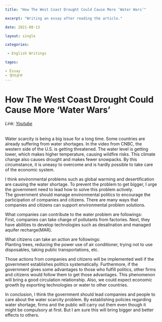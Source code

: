 ```yaml
---
title: "How The West Coast Drought Could Cause More ‘Water Wars’"

excerpt: "Writing an essay after reading the article."

date: 2021-08-13

layout: single

categories:

 - English Writings

tages:

- Essay
- 영어공부
---
```


# How The West Coast Drought Could Cause More ‘Water Wars’
###### Link: [Youtube](https://youtu.be/aOQ0FHxeRTs)

Water scarcity is being a big issue for a long time. Some countries are already suffering from water shortages. In the video from CNBC, the western side of the U.S. is getting threatened. The water level is getting lower, which makes higher temperature, causing wildfire risks. This climate change also causes drought and makes fewer snowpacks. By this circumstance, it is uneasy to overcome and is hardly possible to take care of the economic system.  

I think environmental problems such as global warming and desertification are causing the water shortage. To prevent the problem to get bigger, I urge the government need to lead how to solve this problem actively.  
The government should manage environmental politics to encourage the participation of companies and citizens. There are many ways that companies and citizens can support environmental problem solutions.  

What companies can contribute to the water problem are followings:  
First, companies can take charge of pollutants from factories. Next, they have abilities to develop technologies such as desalination and managed aquifer recharge(MAR).  

What citizens can take an action are followings:  
Planting trees, reducing the power use of air conditioner, trying not to use disposables, taking public transportations, etc.  

Those actions from companies and citizens will be implemented well if the government establishes politics systematically. Furthermore, if the government gives some advantages to those who fulfill politics, other firms and citizens would follow them to get those advantages. This phenomenon will bring a good circulation relationship. Also, we could expect economic growth by exporting technologies or water to other countries.  

In conclusion, I think the government should lead companies and people to care about the water scarcity problem. By establishing policies regarding water shortage, firms and the public will carry out them even though it might be compulsory at first. But I am sure this will bring bigger and better effects to others.
